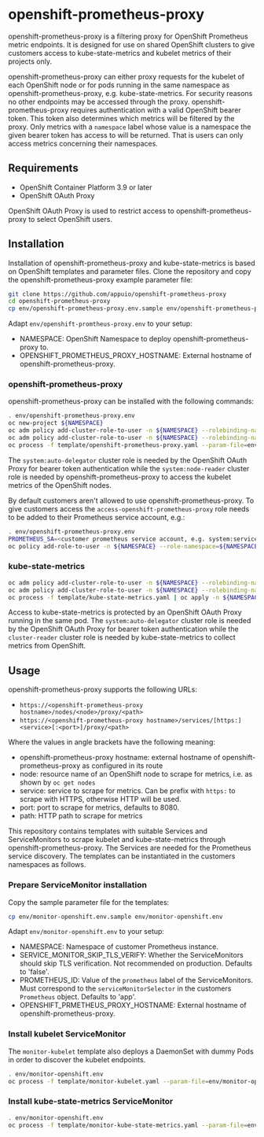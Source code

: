 # openshift-prometheus-proxy

openshift-prometheus-proxy is a filtering proxy for OpenShift Prometheus metric endpoints. It
is designed for use on shared OpenShift clusters to give customers access to kube-state-metrics and
kubelet metrics of their projects only.

openshift-prometheus-proxy can either proxy requests for the kubelet of each OpenShift node or for
pods running in the same namespace as openshift-prometheus-proxy, e.g. kube-state-metrics.
For security reasons no other endpoints may be accessed through the proxy.
openshift-prometheus-proxy requires authentication with a valid OpenShift bearer token. This
token also determines which metrics will be filtered by the proxy. Only metrics with a
`namespace` label whose value is a namespace the given bearer token has access to will be returned.
That is users can only access metrics concerning their namespaces.

## Requirements

* OpenShift Container Platform 3.9 or later
* OpenShift OAuth Proxy

OpenShift OAuth Proxy is used to restrict access to openshift-prometheus-proxy to select OpenShift users.

## Installation

Installation of openshift-prometheus-proxy and kube-state-metrics is based on OpenShift templates and parameter files.
Clone the repository and copy the openshift-prometheus-proxy example parameter file:

```sh
git clone https://github.com/appuio/openshift-prometheus-proxy
cd openshift-prometheus-proxy
cp env/openshift-prometheus-proxy.env.sample env/openshift-prometheus-proxy.env
```

Adapt `env/openshift-promtheus-proxy.env` to your setup:

* NAMESPACE: OpenShift Namespace to deploy openshift-prometheus-proxy to.
* OPENSHIFT_PROMETHEUS_PROXY_HOSTNAME: External hostname of openshift-prometheus-proxy.

### openshift-prometheus-proxy

openshift-prometheus-proxy can be installed with the following commands:

```sh
. env/openshift-prometheus-proxy.env
oc new-project ${NAMESPACE}
oc adm policy add-cluster-role-to-user -n ${NAMESPACE} --rolebinding-name=system:auth-delegator system:auth-delegator -z openshift-prometheus-proxy
oc adm policy add-cluster-role-to-user -n ${NAMESPACE} --rolebinding-name=system:node-reader system:node-reader -z openshift-prometheus-proxy
oc process -f template/openshift-prometheus-proxy.yaml --param-file=env/openshift-prometheus-proxy.env --ignore-unknown-parameters | oc apply -n ${NAMESPACE} -f -
```

The `system:auto-delegator` cluster role is needed by the OpenShift OAuth Proxy for bearer token authentication while the
`system:node-reader` cluster role is needed by openshift-prometheus-proxy to access the kubelet metrics of the OpenShift nodes.

By default customers aren't allowed to use openshift-prometheus-proxy. To give customers access the `access-openshift-prometheus-proxy`
role needs to be added to their Prometheus service account, e.g.:

```sh
. env/openshift-prometheus-proxy.env
PROMETHEUS_SA=<customer prometheus service account, e.g. system:serviceaccount:customer-prometheus:prometheus-apps>
oc policy add-role-to-user -n ${NAMESPACE} --role-namespace=${NAMESPACE} access-openshift-prometheus-proxy ${PROMETHEUS_SA} 
```

### kube-state-metrics

```sh
oc adm policy add-cluster-role-to-user -n ${NAMESPACE} --rolebinding-name=system:auth-delegator system:auth-delegator -z kube-state-metrics 
oc adm policy add-cluster-role-to-user -n ${NAMESPACE} --rolebinding-name=cluster-reader cluster-reader -z kube-state-metrics
oc process -f template/kube-state-metrics.yaml | oc apply -n ${NAMESPACE} -f -
```

Access to kube-state-metrics is protected by an OpenShift OAuth Proxy running in the same pod.
The `system:auto-delegator` cluster role is needed by the OpenShift OAuth Proxy for bearer token authentication while the
`cluster-reader` cluster role is needed by kube-state-metrics to collect metrics from OpenShift.

## Usage

openshift-prometheus-proxy supports the following URLs:

* `https://<openshift-prometheus-proxy hostname>/nodes/<node>/proxy/<path>`
* `https://<openshift-prometheus-proxy hostname>/services/[https:]<service>[:<port>]/proxy/<path>`

Where the values in angle brackets have the following meaning:

* openshift-prometheus-proxy hostname: external hostname of openshift-prometheus-proxy as configured in its route
* node: resource name of an OpenShift node to scrape for metrics, i.e. as shown by `oc get nodes`
* service: service to scrape for metrics. Can be prefix with `https:` to scrape with HTTPS, otherwise HTTP will be used.
* port: port to scrape for metrics, defaults to 8080.
* path: HTTP path to scrape for metrics

This repository contains templates with suitable Services and ServiceMonitors to scrape kubelet and kube-state-metrics
through openshift-prometheus-proxy. The Services are needed for the Prometheus service discovery.
The templates can be instantiated in the customers namespaces as follows.

### Prepare ServiceMonitor installation

Copy the sample parameter file for the templates:

```sh
cp env/monitor-openshift.env.sample env/monitor-openshift.env
```

Adapt `env/monitor-openshift.env` to your setup:

* NAMESPACE: Namespace of customer Prometheus instance.
* SERVICE_MONITOR_SKIP_TLS_VERIFY: Whether the ServiceMonitors should skip TLS verification. Not recommended on production. Defaults to 'false'.
* PROMETHEUS_ID: Value of the `prometheus` label of the ServiceMonitors. Must correspond to the `serviceMonitorSelector` in the customers `Prometheus` object. Defaults to 'app'.
* OPENSHIFT_PRMETHEUS_PROXY_HOSTNAME: External hostname of openshift-prometheus-proxy.

### Install kubelet ServiceMonitor

The `monitor-kubelet` template also deploys a DaemonSet with dummy Pods in order to discover the kubelet endpoints.

```sh
. env/monitor-openshift.env
oc process -f template/monitor-kubelet.yaml --param-file=env/monitor-openshift.env --ignore-unknown-parameters | oc apply -n ${NAMESPACE} -f -
```

### Install kube-state-metrics ServiceMonitor

```sh
. env/monitor-openshift.env
oc process -f template/monitor-kube-state-metrics.yaml --param-file=env/monitor-openshift.env --ignore-unknown-parameters | oc apply -n ${NAMESPACE} -f -
```
